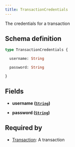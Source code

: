 ```yaml
---
title: TransactionCredentials
---
```


The credentials for a transaction

## Schema definition
```graphql
type TransactionCredentials {

  username: String

  password: String

}
```

## Fields

* **username ([`String`](graphql/schema/string.md))**


* **password ([`String`](graphql/schema/string.md))**



## Required by
* [Transaction](graphql/schema/transaction.md): A transaction
